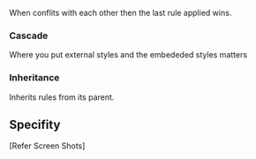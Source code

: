 When conflits with each other then the last rule applied wins.

### Cascade

Where you put external styles and the embededed styles matters


### Inheritance

Inherits rules from its parent.


## Specifity

[Refer Screen Shots]
